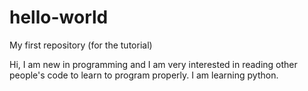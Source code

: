 # hello-world
My first repository (for the tutorial)

Hi, I am new in programming and I am very interested in reading other people's code to learn to program properly.
I am learning python.
